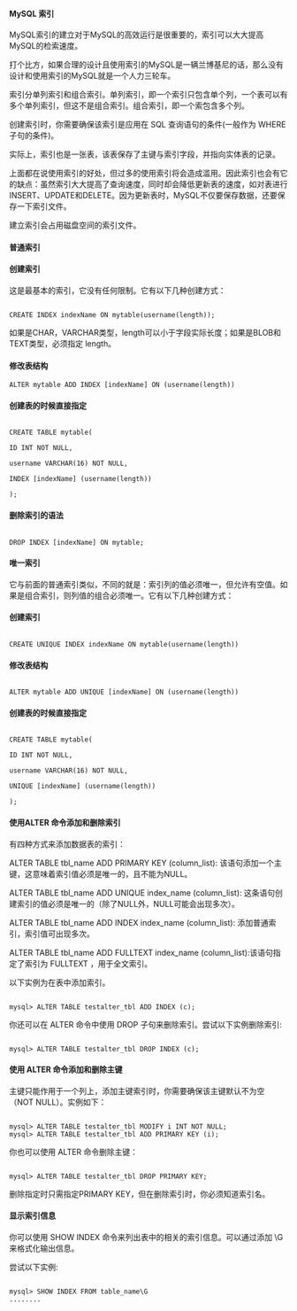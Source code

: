  
#### MySQL 索引

 MySQL索引的建立对于MySQL的高效运行是很重要的，索引可以大大提高MySQL的检索速度。

 打个比方，如果合理的设计且使用索引的MySQL是一辆兰博基尼的话，那么没有设计和使用索引的MySQL就是一个人力三轮车。

 索引分单列索引和组合索引。单列索引，即一个索引只包含单个列，一个表可以有多个单列索引，但这不是组合索引。组合索引，即一个索包含多个列。

 创建索引时，你需要确保该索引是应用在 SQL 查询语句的条件(一般作为 WHERE 子句的条件)。

 实际上，索引也是一张表，该表保存了主键与索引字段，并指向实体表的记录。

 上面都在说使用索引的好处，但过多的使用索引将会造成滥用。因此索引也会有它的缺点：虽然索引大大提高了查询速度，同时却会降低更新表的速度，如对表进行INSERT、UPDATE和DELETE。因为更新表时，MySQL不仅要保存数据，还要保存一下索引文件。

 建立索引会占用磁盘空间的索引文件。 

 

#### 普通索引

 
#### 创建索引

 这是最基本的索引，它没有任何限制。它有以下几种创建方式：

 
```

CREATE INDEX indexName ON mytable(username(length)); 

```
 如果是CHAR，VARCHAR类型，length可以小于字段实际长度；如果是BLOB和TEXT类型，必须指定 length。

 
#### 修改表结构

 
```
ALTER mytable ADD INDEX [indexName] ON (username(length)) 
```
 
#### 创建表的时候直接指定

 
```

CREATE TABLE mytable(  
 
ID INT NOT NULL,   
 
username VARCHAR(16) NOT NULL,  
 
INDEX [indexName] (username(length))  
 
);  

```
 
#### 删除索引的语法

 
```

DROP INDEX [indexName] ON mytable; 

```
 

#### 唯一索引

  它与前面的普通索引类似，不同的就是：索引列的值必须唯一，但允许有空值。如果是组合索引，则列值的组合必须唯一。它有以下几种创建方式： 

 
#### 创建索引

 
```

CREATE UNIQUE INDEX indexName ON mytable(username(length)) 

```
 
#### 修改表结构

 
```

ALTER mytable ADD UNIQUE [indexName] ON (username(length)) 

```
 
#### 创建表的时候直接指定

 
```

CREATE TABLE mytable(  
 
ID INT NOT NULL,   
 
username VARCHAR(16) NOT NULL,  
 
UNIQUE [indexName] (username(length))  
 
);  

```
 

#### 使用ALTER 命令添加和删除索引

 有四种方式来添加数据表的索引：

 

ALTER TABLE tbl_name ADD PRIMARY KEY (column_list): 该语句添加一个主键，这意味着索引值必须是唯一的，且不能为NULL。
 
ALTER TABLE tbl_name ADD UNIQUE index_name (column_list): 这条语句创建索引的值必须是唯一的（除了NULL外，NULL可能会出现多次）。
 
ALTER TABLE tbl_name ADD INDEX index_name (column_list): 添加普通索引，索引值可出现多次。
 
ALTER TABLE tbl_name ADD FULLTEXT index_name (column_list):该语句指定了索引为 FULLTEXT ，用于全文索引。
 
以下实例为在表中添加索引。

 
```

mysql> ALTER TABLE testalter_tbl ADD INDEX (c);

```
 你还可以在 ALTER 命令中使用 DROP 子句来删除索引。尝试以下实例删除索引:

 
```

mysql> ALTER TABLE testalter_tbl DROP INDEX (c);

```
 

#### 使用 ALTER 命令添加和删除主键

 主键只能作用于一个列上，添加主键索引时，你需要确保该主键默认不为空（NOT NULL）。实例如下：

 
```

mysql> ALTER TABLE testalter_tbl MODIFY i INT NOT NULL;
mysql> ALTER TABLE testalter_tbl ADD PRIMARY KEY (i);

```
 你也可以使用 ALTER 命令删除主键：

 
```

mysql> ALTER TABLE testalter_tbl DROP PRIMARY KEY;

```
 删除指定时只需指定PRIMARY KEY，但在删除索引时，你必须知道索引名。

 

#### 显示索引信息

 你可以使用 SHOW INDEX 命令来列出表中的相关的索引信息。可以通过添加 \G 来格式化输出信息。

 尝试以下实例:

 
```

mysql> SHOW INDEX FROM table_name\G
........

```
 

